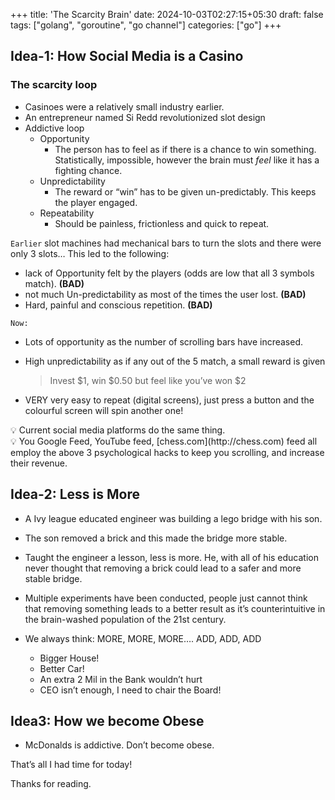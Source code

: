 +++
title: 'The Scarcity Brain'
date: 2024-10-03T02:27:15+05:30
draft: false
tags: ["golang", "goroutine", "go channel"]
categories: ["go"]
+++


## Idea-1: How Social Media is a Casino

### **The scarcity loop**

- Casinoes were a relatively small industry earlier.
- An entrepreneur named Si Redd revolutionized slot design
- Addictive loop
    - Opportunity
        - The person has to feel as if there is a chance to win something. Statistically, impossible, however the brain must *feel* like it has a fighting chance.
    - Unpredictability
        - The reward or “win” has to be given un-predictably. This keeps the player engaged.
    - Repeatability
        - Should be painless, frictionless and quick to repeat.

`Earlier` slot machines had mechanical bars to turn the slots and there were only 3 slots…
This led to the following:

- lack of Opportunity felt by the players (odds are low that all 3 symbols match). **(BAD)**
- not much Un-predictability as most of the times the user lost. **(BAD)**
- Hard, painful and conscious repetition. **(BAD)**

`Now:` 

- Lots of opportunity as the number of scrolling bars have increased.
- High unpredictability as if any out of the 5 match, a small reward is given
    
    > Invest $1, win $0.50 but feel like you’ve won $2
    > 
- VERY very easy to repeat (digital screens), just press a button and the colourful screen will spin another one!

<aside>
💡 Current social media platforms do the same thing.

</aside>

<aside>
💡 You Google Feed, YouTube feed, [chess.com](http://chess.com) feed all employ the above 3 psychological hacks to keep you scrolling, and increase their revenue.

</aside>

## Idea-2: Less is More

- A Ivy league educated engineer was building a lego bridge with his son.
- The son removed a brick and this made the bridge more stable.
- Taught the engineer a lesson, less is more. He, with all of his education never thought that removing a brick could lead to a safer and more stable bridge.

- Multiple experiments have been conducted, people just cannot think that removing something leads to a better result as it’s counterintuitive in the brain-washed population of the 21st century.
- We always think: MORE, MORE, MORE…. ADD, ADD, ADD
    - Bigger House!
    - Better Car!
    - An extra 2 Mil in the Bank wouldn’t hurt
    - CEO isn’t enough, I need to chair the Board!

## Idea3: How we become Obese

- McDonalds is addictive.
Don’t become obese.

That’s all I had time for today!

Thanks for reading.